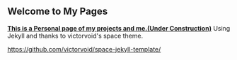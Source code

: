 ## Welcome to My Pages

 [**This is a Personal page of my projects and me.(Under Construction)**](https://zywkloo.github.io/muse.github.io/)
Using Jekyll and thanks to victorvoid's space theme.

https://github.com/victorvoid/space-jekyll-template/
